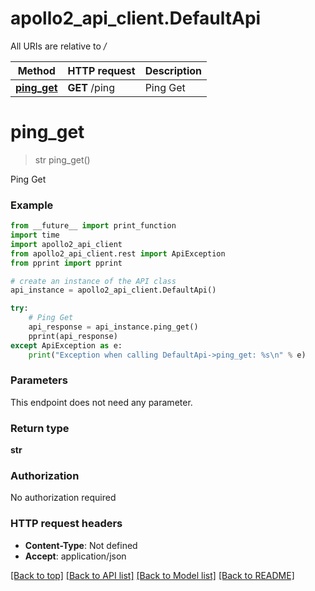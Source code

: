 # apollo2_api_client.DefaultApi

All URIs are relative to */*

Method | HTTP request | Description
------------- | ------------- | -------------
[**ping_get**](DefaultApi.md#ping_get) | **GET** /ping | Ping Get

# **ping_get**
> str ping_get()

Ping Get

### Example
```python
from __future__ import print_function
import time
import apollo2_api_client
from apollo2_api_client.rest import ApiException
from pprint import pprint

# create an instance of the API class
api_instance = apollo2_api_client.DefaultApi()

try:
    # Ping Get
    api_response = api_instance.ping_get()
    pprint(api_response)
except ApiException as e:
    print("Exception when calling DefaultApi->ping_get: %s\n" % e)
```

### Parameters
This endpoint does not need any parameter.

### Return type

**str**

### Authorization

No authorization required

### HTTP request headers

 - **Content-Type**: Not defined
 - **Accept**: application/json

[[Back to top]](#) [[Back to API list]](../README.md#documentation-for-api-endpoints) [[Back to Model list]](../README.md#documentation-for-models) [[Back to README]](../README.md)

